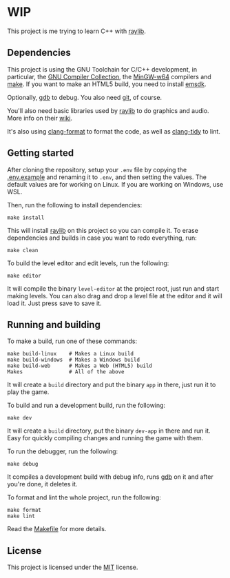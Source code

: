 # WIP

This project is me trying to learn C++ with [raylib](https://github.com/raysan5/raylib).

## Dependencies

This project is using the GNU Toolchain for C/C++ development, in particular, the [GNU Compiler Collection](https://www.gnu.org/software/gcc), the [MinGW-w64](https://www.mingw-w64.org/) compilers and [make](https://www.gnu.org/software/make). If you want to make an HTML5 build, you need to install [emsdk](https://emscripten.org/docs/getting_started/downloads.html).

Optionally, [gdb](https://www.sourceware.org/gdb/) to debug. You also need [git](https://git-scm.com/), of course.

You'll also need basic libraries used by [raylib](https://github.com/raysan5/raylib) to do graphics and audio. More info on their [wiki](https://github.com/raysan5/raylib/wiki/Working-on-GNU-Linux).

It's also using [clang-format](https://clang.llvm.org/docs/ClangFormat.html) to format the code, as well as [clang-tidy](https://clang.llvm.org/extra/clang-tidy/) to lint.

## Getting started

After cloning the repository, setup your `.env` file by copying the [.env.example](.env.example) and renaming it to `.env`, and then setting the values. The default values are for working on Linux. If you are working on Windows, use WSL.

Then, run the following to install dependencies:

```console
make install
```

This will install [raylib](https://github.com/raysan5/raylib) on this project so you can compile it. To erase dependencies and builds in case you want to redo everything, run:

```console
make clean
```

To build the level editor and edit levels, run the following:

```console
make editor
```

It will compile the binary `level-editor` at the project root, just run and start making levels. You can also drag and drop a level file at the editor and it will load it. Just press save to save it.

## Running and building

To make a build, run one of these commands:

```console
make build-linux    # Makes a Linux build
make build-windows  # Makes a Windows build
make build-web      # Makes a Web (HTML5) build
Makes               # All of the above
```

It will create a `build` directory and put the binary `app` in there, just run it to play the game.

To build and run a development build, run the following:

```console
make dev
```

It will create a `build` directory, put the binary `dev-app` in there and run it. Easy for quickly compiling changes and running the game with them.

To run the debugger, run the following:

```console
make debug
```

It compiles a development build with debug info, runs [gdb](https://www.sourceware.org/gdb/) on it and after you're done, it deletes it.

To format and lint the whole project, run the following:

```console
make format
make lint
```

Read the [Makefile](Makefile) for more details.

## License

This project is licensed under the [MIT](https://opensource.org/license/mit/) license.
